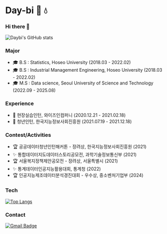 <!--
**Day-bi/Day-bi** is a ✨ _special_ ✨ repository because its `README.md` (this file) appears on your GitHub profile.

Here are some ideas to get you started:

- 🔭 I’m currently working on ...
- 🌱 I’m currently learning ...
- 👯 I’m looking to collaborate on ...
- 🤔 I’m looking for help with ...
- 💬 Ask me about ...
- 📫 How to reach me: ...
- 😄 Pronouns: ...
- ⚡ Fun fact: ...
### Experience

- 🌍 한국데이터산업진흥원 데이터청년캠퍼스 활동 (2021.06~2021.08)
- 🌍 데이터마케팅코리아, 데이터컨설팅팀 인턴 (2021.09~2021.12)
- 🔥 Naver boostcourse 1th, AI Basic (2022.01~2022.02)
- 🌍 빅데이터 연합동아리 BOAZ 20th, 데이터분석 부분 활동 (2023.01~2024.01)

<img src="https://img.shields.io/badge/Python-3776AB?style=flate&logo=python&logoColor=white"/> <img src="https://img.shields.io/badge/R studio-75AADB?style=flate&logo=rstudio&logoColor=white"/> <img src="https://img.shields.io/badge/Jupyter-F37626?style=flate&logo=jupyter&logoColor=white"/> <br/>

-->

# Day-bi 🌱 💧

### Hi there 👋

![Daybi's GitHub stats](https://github-readme-stats.vercel.app/api?username=Day-bi&show_icons=true&theme=merko)


### Major
- 🎓 B.S : Statistics, Hoseo University (2018.03 - 2022.02)
- 🎓 B.S : Industrial Management Engineering, Hoseo University (2018.03 - 2022.02)
- 🎓 M.S : Data science, Seoul University of Science and Technology (2022.09 - 2025.08)

### Experience
- 💎 현장실습인턴, 와이즈인컴퍼니 (2020.12.21 - 2021.02.18)
- 💎 청년인턴, 한국지능정보사회진흥원 (2021.07.19 - 2021.12.18)

### Contest/Activities
- 🏆 공공데이터청년인턴해커톤 - 장려상, 한국지능정보사회진흥원 (2021)
- ✨ 통합데이터지도데이터스토리공모전, 과학기술정보통신부 (2021)
- 🏆 서울복지정책제안공모전 - 장려상, 서울특별시 (2021)
- ✨ 통계데이터인공지능활용대회, 통계청 (2022)
- 🏆 인공지능제조데이터분석경진대회 - 우수상, 중소벤처기업부 (2024)

### Tech
[![Top Langs](https://github-readme-stats.vercel.app/api/top-langs/?username=Day-bi)](https://github.com/anuraghazra/github-readme-stats)



### Contact
[![Gmail Badge](https://img.shields.io/badge/Gmail-D14836?style=flat&logo=Gmail&logoColor=white)](mailto:nuripeace99@gmail.com) 
